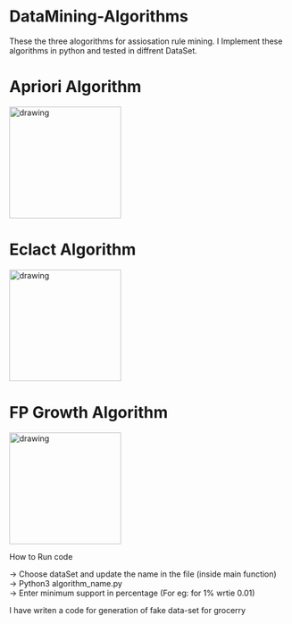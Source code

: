 # DataMining-Algorithms

These the three alogorithms for assiosation rule mining. I Implement these algorithms in python and tested in diffrent DataSet.

# Apriori Algorithm
<p>
    <img src="/screenshots/apriori" alt="drawing" width="200"/>
</p>

# Eclact Algorithm
<p>
    <img src="/screenshots/eclact" alt="drawing" width="200"/>
</p>

# FP Growth Algorithm
<p>
    <img src="/screenshots/fp" alt="drawing" width="200"/>
</p>


How to Run code

-> Choose dataSet and update the name in the file (inside main function)  
-> Python3 algorithm_name.py  
-> Enter minimum support in percentage (For eg: for 1% wrtie 0.01)  

I have writen a code for generation of fake data-set for grocerry
